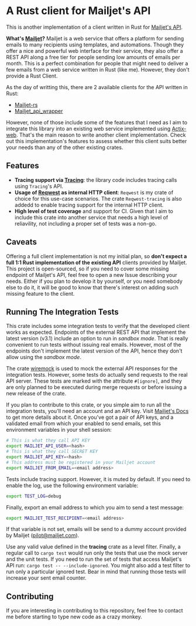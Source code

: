 # A Rust client for Mailjet's API

This is another implementation of a client written in Rust for [Mailjet's API](https://dev.mailjet.com/email/reference/overview/).

**What's [Mailjet](https://www.mailjet.com/)?** Mailjet is a web service that offers a platform for sending emails to many recipients using templates, and automations. Though they offer a nice and powerful web interface for their service, they also offer a REST API along a free tier for people sending low amounts of emails per month. This is a perfect combination for people that might need to deliver a few emails from a web service written in Rust (like me). However, they don't provide a Rust Client.

As the day of writting this, there are 2 available clients for the API written in Rust:
- [Mailjet-rs](https://crates.io/crates/mailjet-rs)
- [Mailjet_api_wrapper](https://crates.io/crates/mailjet_api_wrapper)

However, none of those include some of the features that I need as I aim to integrate this library into an existing web service implemented using [Actix-web](https://actix.rs/). That's the main reason to write another client implementation. Check out this implementation's features to assess whether this client suits better your needs than any of the other existing crates.

## Features

- **Tracing support via [Tracing](https://crates.io/crates/tracing)**: the library code includes tracing calls using `Tracing`'s API.
- **Usage of [Reqwest](https://crates.io/crates/reqwest) as internal HTTP client**: `Reqwest` is my crate of choice for this use-case scenarios. The crate `Reqwest-tracing` is also addedd to enable tracing support for the internal HTTP client.
- **High level of test coverage** and support for CI. Given that I aim to include this crate into another service that needs a high level of reliavility, not including a proper set of tests was a non-go.

## Caveats

Offering a full client implementation is not my initial plan, so **don't expect a full 1:1 Rust implementation of the existing API** clients provided by Mailjet. This project is open-sourced, so if you need to cover some missing endpoint of Mailjet's API, feel free to open a new Issue describing your needs. Either if you plan to develop it by yourself, or you need somebody else to do it, it will be good to know that there's interest on adding such missing feature to the client.

## Running The Integration Tests

This crate includes some integration tests to verify that the developed client works as expected. Endpoints of the external REST API that implement the latest version (v3.1) include an option to run in *sandbox mode*. That is really convenient to run tests without issuing real emails. However, most of the endpoints don't implement the latest version of the API, hence they don't allow using the *sandbox mode*.

The crate [wiremock](https://crates.io/crates/wiremock) is used to mock the external API responses for the integration tests. However, some tests do actually send requests to the real API server. These tests are marked with the attribute `#[ignore]`, and they are only planned to be executed during merge requests or before issuing a new release of the crate.

If you plan to contribute to this crate, or you simple aim to run all the integration tests, you'll need an account and an API key. Visit [Mailjet's Docs](https://app.mailjet.com/account/apikeys) to get more details about it. Once you've got a pair of API keys, and a validated email from which your enabled to send emails, set this environment variables in your shell session:

```bash
# This is what they call API KEY
export MAILJET_API_USER=<hash>
# This is what they call SECRET KEY
export MAILJET_API_KEY=<hash>
# This address must be registered in your Mailjet account
export MAILJET_FROM_EMAIL=<email address>
```

Tests include tracing support. However, it is muted by default. If you need to enable the log, use the following environment variable:

```bash
export TEST_LOG=debug
```

Finally, export an email address to which you aim to send a test message:

```bash
export MAILJET_TEST_RECIPIENT=<email address>
```

If that variable is not set, emails will be send to a dummy account provided by Mailjet (pilot@mailjet.com).

Use any valid value defined in the **tracing** crate as a level filter. Finally, a regular call to `cargo test` would run only the tests that use the mock server and the unit tests. If you need to run the set of tests that access Mailjet's API run: `cargo test -- --include-ignored`. You might also add a test filter to run only a particular ignored test. Bear in mind that running those tests will increase your sent email counter.

## Contributing

If you are interesting in contributing to this repository, feel free to contact me before starting to type new code as a crazy monkey.
